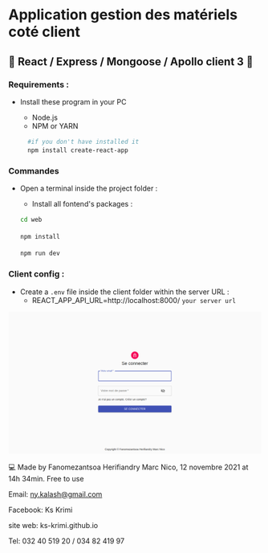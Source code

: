 # Application gestion des matériels coté client

## 🚀 React / Express / Mongoose / Apollo client 3 🚀

### Requirements :

- Install these program in your PC

  - Node.js
  - NPM or YARN

  ```sh
    #if you don't have installed it
    npm install create-react-app
  ```

### Commandes

- Open a terminal inside the project folder :

  - Install all fontend's packages :

  ```sh
  cd web

  npm install

  npm run dev
  ```

### Client config :

- Create a `.env` file inside the client folder within the server URL :
  - REACT_APP_API_URL=http://localhost:8000/ `your server url`

![Alt text](./screenshot.png 'Screenshot')

💻 Made by Fanomezantsoa Herifiandry Marc Nico, 12 novembre 2021 at 14h 34min. Free to use

Email: ny.kalash@gmail.com

Facebook: Ks Krimi

site web: ks-krimi.github.io

Tel: 032 40 519 20 / 034 82 419 97
